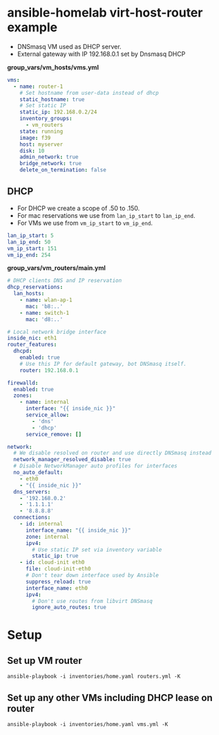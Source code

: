 # ansible-homelab virt-host-router example

* DNSmasq VM used as DHCP server.
* External gateway with IP 192.168.0.1 set by Dnsmasq DHCP

**group_vars/vm_hosts/vms.yml**
```yaml
vms:
  - name: router-1
    # Set hostname from user-data instead of dhcp
    static_hostname: true
    # Set static IP
    static_ip: 192.168.0.2/24
    inventory_groups:
      - vm_routers
    state: running
    image: f39
    host: myserver
    disk: 10
    admin_network: true
    bridge_network: true
    delete_on_termination: false
```
## DHCP

* For DHCP we create a scope of .50 to .150.
* For mac reservations we use from `lan_ip_start` to `lan_ip_end`.
* For VMs we use from `vm_ip_start` to `vm_ip_end`.

```yaml
lan_ip_start: 5
lan_ip_end: 50
vm_ip_start: 151
vm_ip_end: 254
```

**group_vars/vm_routers/main.yml**
```yaml
# DHCP clients DNS and IP reservation
dhcp_reservations:
  lan_hosts:
    - name: wlan-ap-1
      mac: 'b8:..'
    - name: switch-1
      mac: 'd8:..'

# Local network bridge interface
inside_nic: eth1
router_features:
  dhcpd:
    enabled: true
    # Use this IP for default gateway, bot DNSmasq itself.
    router: 192.168.0.1

firewalld:
  enabled: true
  zones:
    - name: internal
      interface: "{{ inside_nic }}"
      service_allow:
        - 'dns'
        - 'dhcp'
      service_remove: []

network:
  # We disable resolved on router and use directly DNSmasq instead
  network_manager_resolved_disable: true
  # Disable NetworkManager auto profiles for interfaces
  no_auto_default:
    - eth0
    - "{{ inside_nic }}"
  dns_servers:
    - '192.168.0.2'
    - '1.1.1.1'
    - '8.8.8.8'
  connections:
    - id: internal
      interface_name: "{{ inside_nic }}"
      zone: internal
      ipv4:
        # Use static IP set via inventory variable
        static_ip: true
    - id: cloud-init eth0
      file: cloud-init-eth0
      # Don't tear down interface used by Ansible
      suppress_reload: true
      interface_name: eth0
      ipv4:
        # Don't use routes from libvirt DNSmasq
        ignore_auto_routes: true
```

# Setup

## Set up VM router
```
ansible-playbook -i inventories/home.yaml routers.yml -K
```

## Set up any other VMs including DHCP lease on router
```
ansible-playbook -i inventories/home.yaml vms.yml -K
```
